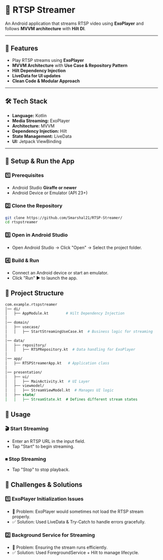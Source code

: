 # 🎥 RTSP Streamer  

An Android application that streams RTSP video using **ExoPlayer** and follows **MVVM architecture** with **Hilt DI**.

---

## 📌 Features  
- Play RTSP streams using **ExoPlayer**  
- **MVVM Architecture** with **Use Case & Repository Pattern**  
- **Hilt Dependency Injection**  
- **LiveData for UI updates**  
- **Clean Code & Modular Approach**  

---

## 🛠 Tech Stack  
- **Language:** Kotlin  
- **Media Streaming:** ExoPlayer  
- **Architecture:** MVVM  
- **Dependency Injection:** Hilt  
- **State Management:** LiveData  
- **UI:** Jetpack ViewBinding  

---

## 🚀 Setup & Run the App  

### 1️⃣ Prerequisites  
- Android Studio **Giraffe or newer**  
- Android Device or Emulator (API 23+)  

### 2️⃣ Clone the Repository  
```bash
git clone https://github.com/Smarshal21/RTSP-Streamer/
cd rtspstreamer
```

### 3️⃣ Open in Android Studio
- Open Android Studio → Click "Open" → Select the project folder.

### 4️⃣ Build & Run
- Connect an Android device or start an emulator.
- Click "Run" ▶️ to launch the app.

## 📂 Project Structure
```perl
com.example.rtspstreamer
│── di/
│   ├── AppModule.kt        # Hilt Dependency Injection
│
│── domain/
│   ├── usecase/
│   │   ├── StartStreamingUseCase.kt  # Business logic for streaming
│
│── data/
│   ├── repository/
│   │   ├── RTSPRepository.kt  # Data handling for ExoPlayer
│
│── app/
│   ├── RTSPStreamerApp.kt   # Application class
│
│── presentation/
│   ├── ui/
│   │   ├── MainActivity.kt  # UI Layer
│   ├── viewmodel/
│   │   ├── StreamViewModel.kt  # Manages UI logic
│   ├── state/
│   │   ├── StreamState.kt  # Defines different stream states
```

## 📝 Usage
### 🎬 Start Streaming
- Enter an RTSP URL in the input field.
- Tap "Start" to begin streaming.
### ⏹ Stop Streaming
- Tap "Stop" to stop playback.

## 🐞 Challenges & Solutions
### 1️⃣ ExoPlayer Initialization Issues
- 🔹 Problem: ExoPlayer would sometimes not load the RTSP stream properly.
- ✅ Solution: Used LiveData & Try-Catch to handle errors gracefully.

### 2️⃣ Background Service for Streaming
- 🔹 Problem: Ensuring the stream runs efficiently.
- ✅ Solution: Used ForegroundService + Hilt to manage lifecycle.
